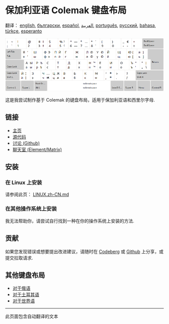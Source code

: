 # 保加利亚语 Colemak 键盘布局

翻译： [english](README.md), [български](README.bg.md), [español](README.es.md), [العربية](README.ar.md), [português](README.pt.md), [русский](README.ru.md), [bahasa](README.id.md), [türkçe](README.tr.md), [esperanto](README.eo.md)

![预览保加利亚 Colemak](./media/preview.png)

这是我尝试制作基于 Colemak 的键盘布局，适用于保加利亚语和西里尔字母.

## 链接

* [主页](https://salif.github.io/colemak-bg/)
* [源代码](https://codeberg.org/salif/colemak-bg)
* [讨论 (Github)](https://github.com/salif/colemak-bg/discussions)
* [聊天室 (Element/Matrix)](https://matrix.to/#/#salif-colemak:mozilla.org)

## 安装

### 在 Linux 上安装

请参阅此页： [LINUX.zh-CN.md](./LINUX.zh-CN.md)

### 在其他操作系统上安装

我无法帮助你，请尝试自行找到一种在你的操作系统上安装的方法.

## 贡献

如果您发现错误或想要提出改进建议，请随时在 [Codeberg] 或 [Github] 上分享，或提交拉取请求.

[Github]: https://github.com/salif/colemak-bg/discussions
[Codeberg]: https://codeberg.org/salif/colemak-bg/issues

## 其他键盘布局

* [对于俄语](https://salif.github.io/colemak-ru/)
* [对于土耳其语](https://salif.github.io/colemak-tr/)
* [对于世界语](https://salif.github.io/colemak-eo/)

---

此页面包含自动翻译的文本
